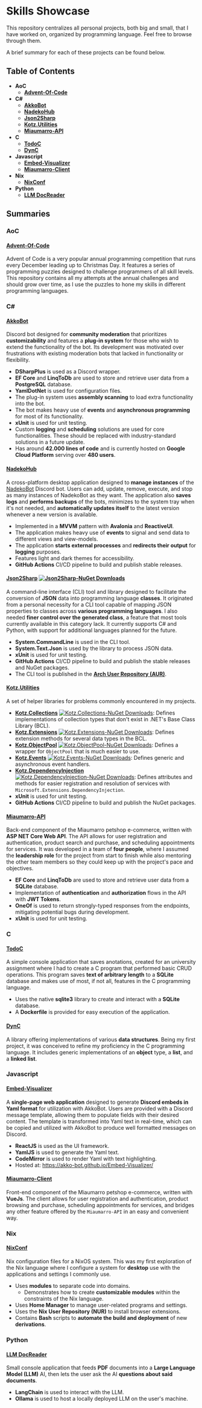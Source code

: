 # Skills Showcase

This repository centralizes all personal projects, both big and small, that I have worked on, organized by programming language. Feel free to browse through them.

A brief summary for each of these projects can be found below.

## Table of Contents

- **AoC**
    - **[Advent-Of-Code](#Advent-Of-Code)**
- **C#**
    - **[AkkoBot](#AkkoBot)**
    - **[NadekoHub](#NadekoHub)**
    - **[Json2Sharp](#Json2Sharp)**
    - **[Kotz.Utilities](#Kotz.Utilities)**
    - **[Miaumarro-API](#Miaumarro-API)**
- **C**
    - **[TodoC](#TodoC)**
    - **[DynC](#DynC)**
- **Javascript**
    - **[Embed-Visualizer](#Embed-Visualizer)**
    - **[Miaumarro-Client](#Miaumarro-Client)**
- **Nix**
    - **[NixConf](#NixConf)**
- **Python**
    - **[LLM DocReader](#llm-docreader)**

## Summaries

### AoC

#### [Advent-Of-Code]

Advent of Code is a very popular annual programming competition that runs every December leading up to Christmas Day. It features a series of programming puzzles designed to challenge programmers of all skill levels. This repository contains all my attempts at the annual challenges and should grow over time, as I use the puzzles to hone my skills in different programming languages.

### C#

#### [AkkoBot]

Discord bot designed for **community moderation** that prioritizes **customizability** and features a **plug-in system** for those who wish to extend the functionality of the bot. Its development was motivated over frustrations with existing moderation bots that lacked in functionality or flexibility.
- **DSharpPlus** is used as a Discord wrapper.
- **EF Core** and **LinqToDb** are used to store and retrieve user data from a **PostgreSQL** database.
- **YamlDotNet** is used for configuration files.
- The plug-in system uses **assembly scanning** to load extra functionality into the bot.
- The bot makes heavy use of **events** and **asynchronous programming** for most of its functionality.
- **xUnit** is used for unit testing.
- Custom **logging** and **scheduling** solutions are used for core functionalities. These should be replaced with industry-standard solutions in a future update.
- Has around **42.000 lines of code** and is currently hosted on **Google Cloud Platform** serving over **480 users**.

#### [NadekoHub]

A cross-platform desktop application designed to **manage instances** of the [NadekoBot](https://nadeko.bot/) Discord bot. Users can add, update, remove, execute, and stop as many instances of NadekoBot as they want. The application also **saves logs** and **performs backups** of the bots, minimizes to the system tray when it's not needed, and **automatically updates itself** to the latest version whenever a new version is available.
- Implemented in a **MVVM** pattern with **Avalonia** and **ReactiveUI**.
- The application makes heavy use of **events** to signal and send data to different views and view-models.
- The application **starts external processes** and **redirects their output** for **logging** purposes.
- Features light and dark themes for accessibility.
- **GitHub Actions** CI/CD pipeline to build and publish stable releases.

#### [Json2Sharp] [![Json2Sharp-NuGet Downloads][Json2Sharp-Nuget-Downloads]][Json2Sharp-Nuget-Url]

A command-line interface (CLI) tool and library designed to facilitate the conversion of **JSON** data into programming language **classes**. It originated from a personal necessity for a CLI tool capable of mapping JSON properties to classes across **various programming languages**. I also needed **finer control over the generated class**, a feature that most tools currently available in this category lack. It currently supports C# and Python, with support for additional languages planned for the future.
- **System.CommandLine** is used in the CLI tool.
- **System.Text.Json** is used by the library to process JSON data.
- **xUnit** is used for unit testing.
- **GitHub Actions** CI/CD pipeline to build and publish the stable releases and NuGet packages.
- The CLI tool is published in the **[Arch User Repository (AUR)](https://aur.archlinux.org/packages/json2sharp-bin)**.

#### [Kotz.Utilities]

A set of helper libraries for problems commonly encountered in my projects.
- **[Kotz.Collections]** [![Kotz.Collections-NuGet Downloads][Kotz.Collections-Nuget-Downloads]][Kotz.Collections-Nuget-Url]: Defines implementations of collection types that don't exist in .NET's Base Class Library (BCL).
- **[Kotz.Extensions]** [![Kotz.Extensions-NuGet Downloads][Kotz.Extensions-Nuget-Downloads]][Kotz.Extensions-Nuget-Url]: Defines extension methods for several data types in the BCL.
- **[Kotz.ObjectPool]** [![Kotz.ObjectPool-NuGet Downloads][Kotz.ObjectPool-Nuget-Downloads]][Kotz.ObjectPool-Nuget-Url]: Defines a wrapper for `ObjectPool` that is much easier to use.
- **[Kotz.Events]** [![Kotz.Events-NuGet Downloads][Kotz.Events-Nuget-Downloads]][Kotz.Events-Nuget-Url]: Defines generic and asynchronous event handlers.
- **[Kotz.DependencyInjection]** [![Kotz.DependencyInjection-NuGet Downloads][Kotz.DependencyInjection-Nuget-Downloads]][Kotz.DependencyInjection-Nuget-Url]: Defines attributes and methods for easier registration and resolution of services with `Microsoft.Extensions.DependencyInjection`.
- **xUnit** is used for unit testing.
- **GitHub Actions** CI/CD pipeline to build and publish the NuGet packages.

#### [Miaumarro-API]

Back-end component of the Miaumarro petshop e-commerce, written with **ASP NET Core Web API**. The API allows for user registration and authentication, product search and purchase, and scheduling appointments for services. It was developed in a team of **four people**, where I assumed the **leadership role** for the project from start to finish while also mentoring the other team members so they could keep up with the project's pace and objectives.
- **EF Core** and **LinqToDb** are used to store and retrieve user data from a **SQLite** database.
-  Implementation of **authentication** and **authorization** flows in the API with **JWT Tokens**.
- **OneOf** is used to return strongly-typed responses from the endpoints, mitigating potential bugs during development.
- **xUnit** is used for unit testing.

### C

#### [TodoC]

A simple console application that saves anotations, created for an university assignment where I had to create a C program that performed basic CRUD operations. This program saves **text of arbitrary length** to a **SQLite** database and makes use of most, if not all, features in the C programming language.
- Uses the native **sqlite3** library to create and interact with a **SQLite** database.
- A **Dockerfile** is provided for easy execution of the application.

#### [DynC]

A library offering implementations of various **data structures**. Being my first project, it was conceived to refine my proficiency in the C programming language. It includes generic implementations of an **object** type, a **list**, and a **linked list**.

### Javascript

#### [Embed-Visualizer]

A **single-page web application** designed to generate **Discord embeds in Yaml format** for utilization with AkkoBot. Users are provided with a Discord message template, allowing them to populate fields with their desired content. The template is transformed into Yaml text in real-time, which can be copied and utilized with AkkoBot to produce well formatted messages on Discord.
- **ReactJS** is used as the UI framework.
- **YamlJS** is used to generate the Yaml text.
- **CodeMirror** is used to render Yaml with text highlighting.
- Hosted at: https://akko-bot.github.io/Embed-Visualizer/

#### [Miaumarro-Client]

Front-end component of the Miaumarro petshop e-commerce, written with **VueJs**. The client allows for user registration and authentication, product browsing and purchase, scheduling appointments for services, and bridges any other feature offered by the `Miaumarro-API` in an easy and convenient way.

### Nix

#### [NixConf]

Nix configuration files for a NixOS system. This was my first exploration of the Nix language where I configure a system for **desktop** use with the applications and settings I commonly use.
- Uses **modules** to separate code into domains.
    - Demonstrates how to create **customizable modules** within the constraints of the Nix language.
- Uses **Home Manager** to manage user-related programs and settings.
- Uses the **Nix User Repository (NUR)** to install browser extensions.
- Contains **Bash** scripts to **automate the build and deployment** of new **derivations**.

### Python

#### [LLM DocReader]

Small console application that feeds **PDF** documents into a **Large Language Model (LLM)** AI, then lets the user ask the AI **questions about said documents**.
- **LangChain** is used to interact with the LLM.
- **Ollama** is used to host a locally deployed LLM on the user's machine.

[Advent-Of-Code]: https://github.com/Kaoticz/Advent-Of-Code
[AkkoBot]: https://github.com/Akko-Bot/AkkoBot
[Json2Sharp]: https://github.com/Kaoticz/Json2Sharp
[Kotz.Utilities]: https://github.com/Kaoticz/Kotz.Utilities
[Kotz.Collections]: https://github.com/Kaoticz/Kotz.Utilities/tree/main/Kotz.Collections
[Kotz.Extensions]: https://github.com/Kaoticz/Kotz.Utilities/tree/main/Kotz.Extensions
[Kotz.ObjectPool]: https://github.com/Kaoticz/Kotz.Utilities/tree/main/Kotz.ObjectPool
[Kotz.Events]: https://github.com/Kaoticz/Kotz.Utilities/tree/main/Kotz.Events
[Kotz.DependencyInjection]: https://github.com/Kaoticz/Kotz.Utilities/tree/main/Kotz.DependencyInjection
[Miaumarro-API]: https://github.com/Miaumarro/Miaumarro-API
[NadekoHub]: https://github.com/Kaoticz/NadekoHub
[TodoC]: https://github.com/Kaoticz/TodoC
[DynC]: https://github.com/Kaoticz/DynC
[Embed-Visualizer]: https://github.com/Akko-Bot/Embed-Visualizer
[Miaumarro-Client]: https://github.com/Miaumarro/Miaumarro-Client
[NixConf]: https://github.com/Kaoticz/NixConf
[LLM DocReader]: ./Python/LLM%20DocReader

[Json2Sharp-Nuget-Downloads]: https://img.shields.io/nuget/dt/Json2Sharp?color=00aa00
[Json2Sharp-Nuget-Url]: https://www.nuget.org/packages/Json2Sharp
[Kotz.Collections-Nuget-Downloads]: https://img.shields.io/nuget/dt/Kotz.Collections?color=00aa00
[Kotz.Collections-Nuget-Url]: https://www.nuget.org/packages/Kotz.Collections
[Kotz.Extensions-Nuget-Downloads]: https://img.shields.io/nuget/dt/Kotz.Extensions?color=00aa00
[Kotz.Extensions-Nuget-Url]: https://www.nuget.org/packages/Kotz.Extensions
[Kotz.ObjectPool-Nuget-Downloads]: https://img.shields.io/nuget/dt/Kotz.ObjectPool?color=00aa00
[Kotz.ObjectPool-Nuget-Url]: https://www.nuget.org/packages/Kotz.ObjectPool
[Kotz.Events-Nuget-Downloads]: https://img.shields.io/nuget/dt/Kotz.Events?color=00aa00
[Kotz.Events-Nuget-Url]: https://www.nuget.org/packages/Kotz.Events
[Kotz.DependencyInjection-Nuget-Downloads]: https://img.shields.io/nuget/dt/Kotz.DependencyInjection?color=00aa00
[Kotz.DependencyInjection-Nuget-Url]: https://www.nuget.org/packages/Kotz.DependencyInjection